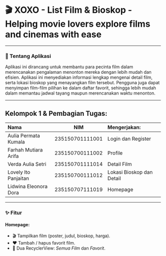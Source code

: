# 🎬 XOXO - List Film & Bioskop - Helping movie lovers explore films and cinemas with ease

***

### 📌 Tentang Aplikasi 
Aplikasi ini dirancang untuk membantu para pecinta film dalam merencanakan pengalaman menonton mereka dengan lebih mudah dan efisien. Aplikasi ini menyediakan informasi lengkap mengenai detail film, serta lokasi bioskop yang menayangkan film tersebut. Pengguna juga dapat menyimpan film-film pilihan ke dalam daftar favorit, sehingga lebih mudah dalam memantau jadwal tayang maupun merencanakan waktu menonton.

***

## Kelompok 1 & Pembagian Tugas:
| Nama | NIM | Mengerjakan: |
|:----------|:-----------:|:-----------|
| Aulia Permata Kumala | 235150701111001 | Login dan Register |
| Farhah Mutiara Arifa | 235150700111002 | Profile |
| Verda Aulia Setri | 235150701111014 | Detail Film |
| Lovely Ito Panjaitan | 235150700111012 | Lokasi Bioskop dan Detail |
| Lidwina Eleonora Dora | 235150707111019 | Homepage |

***

### ✨ Fitur
#### Homepage:
- 🎬 Tampilkan film (poster, judul, bioskop, harga).
- ❤️ Tambah / hapus favorit film.
- 🔄 Dua RecyclerView: *Semua Film* dan *Favorit*.

